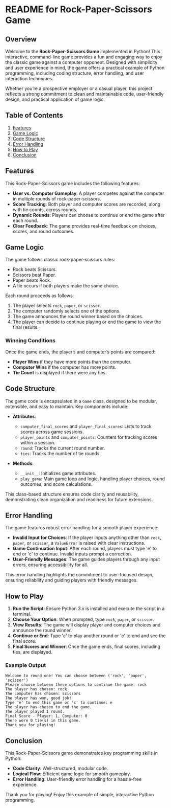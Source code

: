 # README for Rock-Paper-Scissors Game

## Overview
Welcome to the **Rock-Paper-Scissors Game** implemented in Python! This interactive, command-line game provides a fun and engaging way to enjoy the classic game against a computer opponent. Designed with simplicity and user experience in mind, the game offers a practical example of Python programming, including coding structure, error handling, and user interaction techniques.

Whether you’re a prospective employer or a casual player, this project reflects a strong commitment to clean and maintainable code, user-friendly design, and practical application of game logic.

## Table of Contents
1. [Features](#features)
2. [Game Logic](#game-logic)
3. [Code Structure](#code-structure)
4. [Error Handling](#error-handling)
5. [How to Play](#how-to-play)
6. [Conclusion](#conclusion)

## Features
This Rock-Paper-Scissors game includes the following features:
- **User vs. Computer Gameplay**: A player competes against the computer in multiple rounds of rock-paper-scissors.
- **Score Tracking**: Both player and computer scores are recorded, along with tie counts, across rounds.
- **Dynamic Rounds**: Players can choose to continue or end the game after each round.
- **Clear Feedback**: The game provides real-time feedback on choices, scores, and round outcomes.

## Game Logic
The game follows classic rock-paper-scissors rules:
- Rock beats Scissors.
- Scissors beat Paper.
- Paper beats Rock.
- A tie occurs if both players make the same choice.

Each round proceeds as follows:
1. The player selects `rock`, `paper`, or `scissor`.
2. The computer randomly selects one of the options.
3. The game announces the round winner based on the choices.
4. The player can decide to continue playing or end the game to view the final results.

### Winning Conditions
Once the game ends, the player’s and computer’s points are compared:
- **Player Wins** if they have more points than the computer.
- **Computer Wins** if the computer has more points.
- **Tie Count** is displayed if there were any ties.

## Code Structure
The game code is encapsulated in a `Game` class, designed to be modular, extensible, and easy to maintain. Key components include:

- **Attributes**:
  - `computer_final_scores` and `player_final_scores`: Lists to track scores across game sessions.
  - `player_points` and `computer_points`: Counters for tracking scores within a session.
  - `round`: Tracks the current round number.
  - `ties`: Tracks the number of tie rounds.

- **Methods**:
  - `__init__`: Initializes game attributes.
  - `play_game`: Main game loop and logic, handling player choices, round outcomes, and score calculations.

This class-based structure ensures code clarity and reusability, demonstrating clean organization and readiness for future extensions.

## Error Handling
The game features robust error handling for a smooth player experience:
- **Invalid Input for Choices**: If the player inputs anything other than `rock`, `paper`, or `scissor`, a `ValueError` is raised with clear instructions.
- **Game Continuation Input**: After each round, players must type 'e' to end or 'c' to continue. Invalid inputs prompt a correction.
- **User-Friendly Messages**: The game guides players through any input errors, ensuring accessibility for all.

This error handling highlights the commitment to user-focused design, ensuring reliability and guiding players with friendly messages.

## How to Play
1. **Run the Script**: Ensure Python 3.x is installed and execute the script in a terminal.
2. **Choose Your Option**: When prompted, type `rock`, `paper`, or `scissor`.
3. **View Results**: The game will display player and computer choices and announce the round winner.
4. **Continue or End**: Type 'c' to play another round or 'e' to end and see the final score.
5. **Final Scores and Winner**: Once the game ends, final scores, including ties, are displayed.

### Example Output
```plaintext
Welcome to round one! You can choose between ('rock', 'paper', 'scissor')
Please choose between these options to continue the game: rock
The player has chosen: rock
The computer has chosen: scissors
The player has won, good job!
Type 'e' to end this game or 'c' to continue: e
The player has chosen to end the game.
The player played 1 round.
Final Score - Player: 1, Computer: 0
There were 0 tie(s) in this game.
Thank you for playing!
```

## Conclusion
This Rock-Paper-Scissors game demonstrates key programming skills in Python:
- **Code Clarity**: Well-structured, modular code.
- **Logical Flow**: Efficient game logic for smooth gameplay.
- **Error Handling**: User-friendly error handling for a hassle-free experience.

Thank you for playing! Enjoy this example of simple, interactive Python programming.
